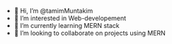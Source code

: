 - 👋 Hi, I’m @tamimMuntakim
- 👀 I’m interested in Web-developement
- 🌱 I’m currently learning MERN stack
- 💞️ I’m looking to collaborate on projects using MERN
<!---
tamimMuntakim/tamimMuntakim is a ✨ special ✨ repository because its `README.md` (this file) appears on your GitHub profile.
You can click the Preview link to take a look at your changes.
--->
